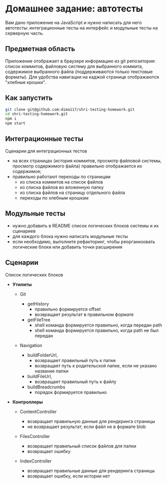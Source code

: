 # Домашнее задание: автотесты

Вам дано приложение на JavaScript и нужно написать для него автотесты: интеграционные тесты на интерфейс и модульные тесты на серверную часть.

## Предметная область

Приложение отображает в браузере информацию из git репозитория: список коммитов, файловую систему для выбранного коммита, содержимое выбранного файла (поддерживаются только текстовые форматы). Для удобства навигации на каджой странице отображаются "хлебные крошки".

## Как запустить

```sh
git clone git@github.com:dima117/shri-testing-homework.git
cd shri-testing-homework.git
npm i
npm start
```

## Интеграционные тесты

Сценарии для интеграционных тестов

- на всех страницах (история коммитов, просмотр файловой системы, просмотр содержимого файла) правильно отображается их содержимое;
- правильно работают переходы по страницам
  - из списка коммитов на список файлов
  - из списка файлов во вложенную папку
  - из списка файлов на страницу отдельного файла
  - переходы по хлебным крошкам

## Модульные тесты

- нужно добавить в README список логических блоков системы и их сценариев
- для каждого блока нужно написать модульные тесты
- если необходимо, выполните рефакторинг, чтобы реорганизовать логические блоки или добавить точки расширения

## Сценарии

Список логических блоков

- **Утилиты**

  - Git

    - getHistory
      - правильно формируется offset
      - возвращает результат в правильном формате
    - getFileTree
      - shell команда формируется правильно, когда передан path
      - shell команда формируется правильно, когда path не был передан

  - Navigation
    - buildFolderUrl,
      - возвращает правильный путь к папке
      - возвращает путь к родительской папке, если не указано название папки
    - buildFileUrl,
      - возвращает правильный путь к файлу
    - buildBreadcrumbs
      - порядок формируется правильно

- **Контроллеры**

  - ContentController

    - возвращает правильную данные для рендеринга страницы
    - не возвращает результат, если файл не в формате blob

  - FilesController

    - возвращает правильный список файлов для папки
    - возвращает ошибку

  - IndexController
    - возвращает правильные данные для рендеринга страницы
    - возвращает ошибку, если истории нет
